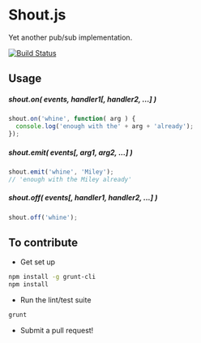 Shout.js
========

Yet another pub/sub implementation.

[![Build Status](https://travis-ci.org/spmurrayzzz/Shout.js.png?branch=master)](https://travis-ci.org/spmurrayzzz/Shout.js)

## Usage

##### shout.on( events, handler1[, handler2, ...] )

```javascript
shout.on('whine', function( arg ) {
  console.log('enough with the' + arg + 'already');
});
```

##### shout.emit( events[, arg1, arg2, ...] )

```javascript
shout.emit('whine', 'Miley');
// 'enough with the Miley already'
```

##### shout.off( events[, handler1, handler2, ...] )

```javascript
shout.off('whine');
```

## To contribute

- Get set up

```bash
npm install -g grunt-cli
npm install
```

- Run the lint/test suite

```bash
grunt
```

- Submit a pull request!
